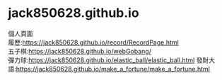 # jack850628.github.io
個人頁面\
履歷:https://jack850628.github.io/record/RecordPage.html \
五子棋:https://jack850628.github.io/webGobang/ \
彈力球:https://jack850628.github.io/elastic_ball/elastic_ball.html
發財大語:https://jack850628.github.io/make_a_fortune/make_a_fortune.html
